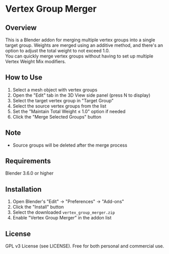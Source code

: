 # Vertex Group Merger
## Overview
This is a Blender addon for merging multiple vertex groups into a single target group. Weights are merged using an additive method, and there's an option to adjust the total weight to not exceed 1.0.  
You can quickly merge vertex groups without having to set up multiple Vertex Weight Mix modifiers.

## How to Use
1. Select a mesh object with vertex groups
2. Open the "Edit" tab in the 3D View side panel (press N to display)
3. Select the target vertex group in "Target Group"
4. Select the source vertex groups from the list
5. Set the "Maintain Total Weight ≤ 1.0" option if needed
6. Click the "Merge Selected Groups" button

## Note
- Source groups will be deleted after the merge process

## Requirements
Blender 3.6.0 or higher

## Installation
1. Open Blender's "Edit" → "Preferences" → "Add-ons"
2. Click the "Install" button
3. Select the downloaded `vertex_group_merger.zip`
4. Enable "Vertex Group Merger" in the addon list

## License
GPL v3 License (see LICENSE). Free for both personal and commercial use.